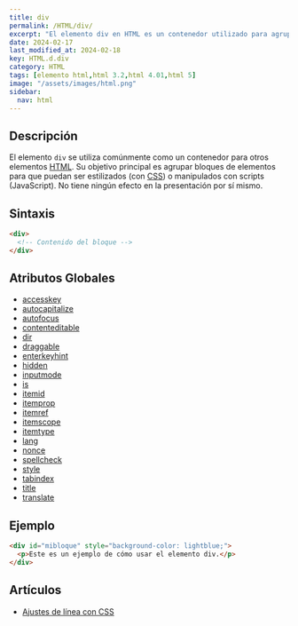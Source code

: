 ```yaml
---
title: div
permalink: /HTML/div/
excerpt: "El elemento div en HTML es un contenedor utilizado para agrupar y estilizar elementos, sin efectos visuales propios."
date: 2024-02-17
last_modified_at: 2024-02-18
key: HTML.d.div
category: HTML
tags: [elemento html,html 3.2,html 4.01,html 5]
image: "/assets/images/html.png"
sidebar:
  nav: html
---
```


## Descripción


El elemento `div` se utiliza comúnmente como un contenedor para otros elementos [HTML](https://www.manualweb.net/html/). Su objetivo principal es agrupar bloques de elementos para que puedan ser estilizados (con [CSS](https://www.manualweb.net/css/)) o manipulados con scripts (JavaScript). No tiene ningún efecto en la presentación por sí mismo.


## Sintaxis


```html
<div>
  <!-- Contenido del bloque -->
</div>
```


## Atributos Globales

- [accesskey](https://www.w3api.com/HTML/accesskey/)
- [autocapitalize](https://www.w3api.com/HTML/autocapitalize/)
- [autofocus](https://www.w3api.com/HTML/autofocus/)
- [contenteditable](https://www.w3api.com/HTML/contenteditable/)
- [dir](https://www.w3api.com/HTML/dir/)
- [draggable](https://www.w3api.com/HTML/draggable/)
- [enterkeyhint](https://www.w3api.com/HTML/enterkeyhint/)
- [hidden](https://www.w3api.com/HTML/hidden/)
- [inputmode](https://www.w3api.com/HTML/inputmode/)
- [is](https://www.w3api.com/HTML/is/)
- [itemid](https://www.w3api.com/HTML/itemid/)
- [itemprop](https://www.w3api.com/HTML/itemprop/)
- [itemref](https://www.w3api.com/HTML/itemref/)
- [itemscope](https://www.w3api.com/HTML/itemscope/)
- [itemtype](https://www.w3api.com/HTML/itemtype/)
- [lang](https://www.w3api.com/HTML/lang/)
- [nonce](https://www.w3api.com/HTML/nonce/)
- [spellcheck](https://www.w3api.com/HTML/spellcheck/)
- [style](https://www.w3api.com/HTML/style/)
- [tabindex](https://www.w3api.com/HTML/tabindex/)
- [title](https://www.w3api.com/HTML/title/)
- [translate](https://www.w3api.com/HTML/translate/)

## Ejemplo


```html
<div id="mibloque" style="background-color: lightblue;">
  <p>Este es un ejemplo de cómo usar el elemento div.</p>
</div>
```


## Artículos

- [Ajustes de línea con CSS](http://lineadecodigo.com/css/ajustes-de-linea-con-css/)
